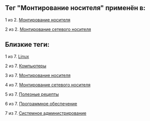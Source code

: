 ## Тег "Монтирование носителя" применён в:

1 из 2. [Монтирование носителя](../Компьютеры%20и%20софт/Linux/Монтирование%20носителя.md)

2 из 2. [Монтирование сетевого носителя](../Компьютеры%20и%20софт/Linux/Монтирование%20сетевого%20носителя.md)

## Близкие теги:

1 из 7. [Linux](./linux.md)

2 из 7. [Компьютеры](./компьютеры.md)

3 из 7. [Монтирование носителя](./монтирование%20носителя.md)

4 из 7. [Монтирование сетевого носителя](./монтирование%20сетевого%20носителя.md)

5 из 7. [Полезные рецепты](./полезные%20рецепты.md)

6 из 7. [Программное обеспечение](./программное%20обеспечение.md)

7 из 7. [Системное администрирование](./системное%20администрирование.md)

